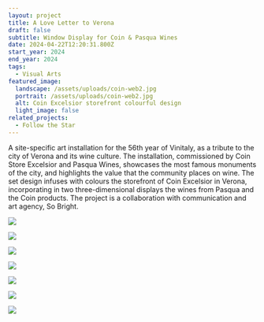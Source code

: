 ```yaml
---
layout: project
title: A Love Letter to Verona
draft: false
subtitle: Window Display for Coin & Pasqua Wines
date: 2024-04-22T12:20:31.800Z
start_year: 2024
end_year: 2024
tags:
  - Visual Arts
featured_image:
  landscape: /assets/uploads/coin-web2.jpg
  portrait: /assets/uploads/coin-web2.jpg
  alt: Coin Excelsior storefront colourful design
  light_image: false
related_projects:
  - Follow the Star
---
```

A site-specific art installation for the 56th year of Vinitaly, as a tribute to the city of Verona and its wine culture. The installation, commissioned by Coin Store Excelsior and Pasqua Wines, showcases the most famous monuments of the city, and highlights the value that the community places on wine. The set design infuses with colours the storefront of Coin Excelsior in Verona, incorporating in two three-dimensional displays the wines from Pasqua and the Coin products. The project is a collaboration with communication and art agency, So Bright. 

![](/assets/uploads/adalberto-36.jpg)

![](/assets/uploads/adalberto-43.jpg)

![](/assets/uploads/adalberto-37.jpg)

![](/assets/uploads/dscf9305.jpg)

![](/assets/uploads/pasquacoin-167.jpg)

![](/assets/uploads/pasquacoin-151.jpg)

![](/assets/uploads/pasquacoin-176.jpg)
